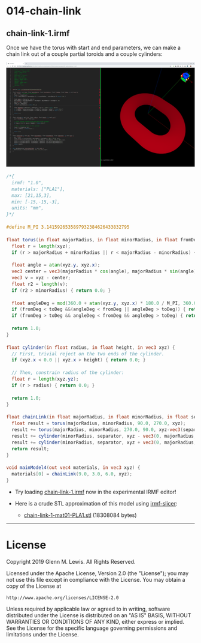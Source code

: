 # 014-chain-link

## chain-link-1.irmf

Once we have the torus with start and end parameters, we can make a chain
link out of a couple partial toroids and a couple cylinders:

![chain-link-1.png](chain-link-1.png)

```glsl
/*{
  irmf: "1.0",
  materials: ["PLA1"],
  max: [21,15,3],
  min: [-15,-15,-3],
  units: "mm",
}*/

#define M_PI 3.1415926535897932384626433832795

float torus(in float majorRadius, in float minorRadius, in float fromDeg, in float toDeg, in vec3 xyz) {
  float r = length(xyz);
  if (r > majorRadius + minorRadius || r < majorRadius - minorRadius) { return 0.0; }
  
  float angle = atan(xyz.y, xyz.x);
  vec3 center = vec3(majorRadius * cos(angle), majorRadius * sin(angle), 0);
  vec3 v = xyz - center;
  float r2 = length(v);
  if (r2 > minorRadius) { return 0.0; }
  
  float angleDeg = mod(360.0 + atan(xyz.y, xyz.x) * 180.0 / M_PI, 360.0);
  if (fromDeg < toDeg &&(angleDeg < fromDeg || angleDeg > toDeg)) { return 0.0; }
  if (fromDeg > toDeg && angleDeg < fromDeg && angleDeg > toDeg) { return 0.0; }
  
  return 1.0;
}

float cylinder(in float radius, in float height, in vec3 xyz) {
  // First, trivial reject on the two ends of the cylinder.
  if (xyz.x < 0.0 || xyz.x > height) { return 0.0; }
  
  // Then, constrain radius of the cylinder:
  float r = length(xyz.yz);
  if (r > radius) { return 0.0; }
  
  return 1.0;
}

float chainLink(in float majorRadius, in float minorRadius, in float separator, in vec3 xyz) {
  float result = torus(majorRadius, minorRadius, 90.0, 270.0, xyz);
  result += torus(majorRadius, minorRadius, 270.0, 90.0, xyz-vec3(separator, 0, 0));
  result += cylinder(minorRadius, separator, xyz - vec3(0, majorRadius, 0));
  result += cylinder(minorRadius, separator, xyz + vec3(0, majorRadius, 0));
  return result;
}

void mainModel4(out vec4 materials, in vec3 xyz) {
  materials[0] = chainLink(9.0, 3.0, 6.0, xyz);
}
```

* Try loading [chain-link-1.irmf](https://gmlewis.github.io/irmf-editor/?s=github.com/gmlewis/irmf/blob/master/examples/014-chain-link/chain-link-1.irmf) now in the experimental IRMF editor!

* Here is a crude STL approximation of this model
  using [irmf-slicer](https://github.com/gmlewis/irmf-slicer):
  - [chain-link-1-mat01-PLA1.stl](chain-link-1-mat01-PLA1.stl) (18308084 bytes)

----------------------------------------------------------------------

# License

Copyright 2019 Glenn M. Lewis. All Rights Reserved.

Licensed under the Apache License, Version 2.0 (the "License");
you may not use this file except in compliance with the License.
You may obtain a copy of the License at

    http://www.apache.org/licenses/LICENSE-2.0

Unless required by applicable law or agreed to in writing, software
distributed under the License is distributed on an "AS IS" BASIS,
WITHOUT WARRANTIES OR CONDITIONS OF ANY KIND, either express or implied.
See the License for the specific language governing permissions and
limitations under the License.
